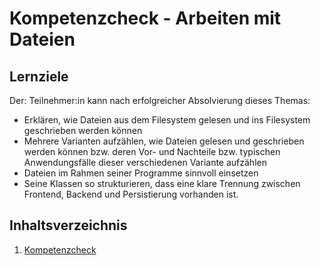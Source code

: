 # Kompetenzcheck - Arbeiten mit Dateien

## Lernziele
Der: Teilnehmer:in kann nach erfolgreicher Absolvierung dieses Themas:
- Erklären, wie Dateien aus dem Filesystem gelesen und ins Filesystem geschrieben werden können
- Mehrere Varianten aufzählen, wie Dateien gelesen und geschrieben werden können bzw. deren Vor- und Nachteile bzw. typischen Anwendungsfälle dieser verschiedenen Variante aufzählen
- Dateien im Rahmen seiner Programme sinnvoll einsetzen
- Seine Klassen so strukturieren, dass eine klare Trennung zwischen Frontend, Backend und Persistierung vorhanden ist.

## Inhaltsverzeichnis

1. [Kompetenzcheck](01-kompetenzcheck.md)

